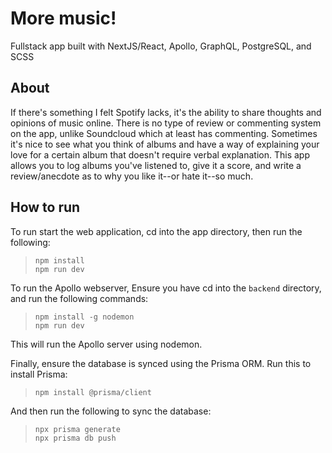 # More music!

Fullstack app built with NextJS/React, Apollo, GraphQL, PostgreSQL, and SCSS

## About

If there's something I felt Spotify lacks, it's the ability to share thoughts and opinions of music online. There is no type of review 
or commenting system on the app, unlike Soundcloud which at least has commenting. Sometimes it's nice to see what you think of albums
and have a way of explaining your love for a certain album that doesn't require verbal explanation. This app allows you to log albums
you've listened to, give it a score, and write a review/anecdote as to why you like it--or hate it--so much.

## How to run


To run start the web application, cd into the app directory, then run the following:
>`npm install` <br/>
>`npm run dev` <br/>

To run the Apollo webserver, Ensure you have cd into the `backend` directory, and run the following commands:

>`npm install -g nodemon` <br/>
>`npm run dev` <br/>

This will run the Apollo server using nodemon. 

Finally, ensure the database is synced using the Prisma ORM. Run this to install Prisma:

>`npm install @prisma/client`

And then run the following to sync the database:

>`npx prisma generate` <br/>
>`npx prisma db push` <br/>
